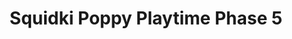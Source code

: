 ---
slug: squidki-poppy-playtime-phase-5
title: Squidki Poppy Playtime Phase 5
description: "Squidki Poppy Playtime Phase 5 is an exciting online game. Play for free directly in your browser!"
icon: /images/new_mods/Sprunki Poppy Playtime Phase 5.png
url: https://wowtbc.net/sprunkin/poppy-phase5/index.html
previewImage: /images/new_mods/Sprunki Poppy Playtime Phase 5.png
type: new mods

# SEO配置
seo:
  title: "Squidki Poppy Playtime Phase 5 - Play Free Online Game | Fun Browser Games"
  description: "Squidki Poppy Playtime Phase 5 - Play this fun online game for free in your browser. No download required!"
  ogImage: "/images/new_mods/Sprunki Poppy Playtime Phase 5.png"
  keywords: "squidki-poppy-playtime-phase-5, online game, browser game, free game, new mods game, play online"

videoUrls:
  - https://www.youtube.com/embed/example1
  - https://www.youtube.com/embed/example2

whyPlay:
  title: "Why Play Squidki Poppy Playtime Phase 5?"
  items:
    - "Immersive Gameplay: Squidki Poppy Playtime Phase 5 offers an engaging and immersive gaming experience that will keep you entertained for hours"
    - "Challenging Levels: Test your skills with increasingly difficult challenges and obstacles"
    - "Beautiful Graphics: Enjoy stunning visuals and smooth animations that bring the game world to life"
    - "Regular Updates: New content and features are added regularly to keep the game fresh and exciting"
    - "Free to Play: Experience all the fun without spending a penny"
    - "Community Features: Connect with other players, share strategies, and compete for high scores"
    - "Cross-Platform: Play on any device with a web browser, no downloads required"

features:
  title: "Key Features of Squidki Poppy Playtime Phase 5"
  image: "/images/new_mods/Sprunki Poppy Playtime Phase 5.png"
  items:
    - "Intuitive Controls: Easy to learn controls make Squidki Poppy Playtime Phase 5 accessible for players of all skill levels"
    - "Multiple Game Modes: Enjoy various gameplay options that provide different challenges and experiences"
    - "Character Customization: Personalize your gaming experience with unique characters and items"
    - "Achievement System: Complete special tasks to earn rewards and recognition"
    - "Leaderboards: Compete with players worldwide and see who can achieve the highest scores"

characteristics:
  title: "Game Characteristics"
  image: "/images/new_mods/Sprunki Poppy Playtime Phase 5.png"
  items:
    - "Genre: New mods game with elements of strategy and skill"
    - "Difficulty: Suitable for both casual gamers and those seeking a challenge"
    - "Play Time: Quick sessions or extended gameplay, depending on your preference"
    - "Art Style: Vibrant and engaging visuals that enhance the gaming experience"
    - "Sound Design: Immersive audio that complements the gameplay perfectly"

info: "Squidki Poppy Playtime Phase 5 is an exciting online game that offers players a unique and engaging gaming experience. With its intuitive controls, stunning visuals, and challenging gameplay, Squidki Poppy Playtime Phase 5 provides hours of entertainment for players of all ages and skill levels. Whether you're looking for a quick gaming session during a break or an extended play session, Squidki Poppy Playtime Phase 5 delivers an immersive experience that will keep you coming back for more. The game features multiple levels of increasing difficulty, ensuring that players are constantly challenged as they progress. With regular updates adding new content and features, Squidki Poppy Playtime Phase 5 remains fresh and exciting, providing endless entertainment options for its growing community of players."

howToPlayIntro: "Welcome to Squidki Poppy Playtime Phase 5! This guide will walk you through the basics and help you master the game. Whether you're a beginner or looking to improve your skills, these tips and instructions will enhance your gaming experience."

howToPlaySteps:
  - title: "Getting Started"
    description: "Begin your Squidki Poppy Playtime Phase 5 adventure by familiarizing yourself with the controls. Use your keyboard or mouse to navigate through the game interface. The tutorial will guide you through the basic mechanics and help you understand the objectives."
  - title: "Understanding the Objectives"
    description: "In Squidki Poppy Playtime Phase 5, your main goal is to progress through levels by completing specific objectives. Each level presents unique challenges that require different strategies and approaches."
  - title: "Mastering the Controls"
    description: "Practice using the controls to improve your precision and reaction time. Squidki Poppy Playtime Phase 5 requires quick reflexes and strategic thinking to overcome obstacles and defeat opponents."
  - title: "Utilizing Power-ups"
    description: "Collect power-ups throughout the game to enhance your abilities and overcome difficult challenges. Each power-up offers unique advantages that can be crucial for success."
  - title: "Developing Strategies"
    description: "As you progress in Squidki Poppy Playtime Phase 5, develop effective strategies for different scenarios. Analyze patterns, anticipate challenges, and adapt your approach to maximize your performance."

faq:
  title: "Frequently Asked Questions about Squidki Poppy Playtime Phase 5"
  items:
    - question: "Is Squidki Poppy Playtime Phase 5 free to play?"
      answer: "Yes, Squidki Poppy Playtime Phase 5 is completely free to play directly in your web browser. No downloads or purchases are required to enjoy the full game experience."
    - question: "Can I play Squidki Poppy Playtime Phase 5 on mobile devices?"
      answer: "Yes, Squidki Poppy Playtime Phase 5 is optimized for both desktop and mobile play. You can enjoy the game on any device with a web browser and internet connection."
    - question: "Are there any in-game purchases?"
      answer: "While Squidki Poppy Playtime Phase 5 is free to play, there may be optional in-game purchases available for cosmetic items or additional features that don't affect core gameplay."
    - question: "How often is Squidki Poppy Playtime Phase 5 updated?"
      answer: "The developers regularly update Squidki Poppy Playtime Phase 5 with new content, features, and improvements based on player feedback and game performance."
    - question: "Can I play Squidki Poppy Playtime Phase 5 offline?"
      answer: "Currently, Squidki Poppy Playtime Phase 5 requires an internet connection to play as it's a browser-based online game."
    - question: "Is Squidki Poppy Playtime Phase 5 suitable for children?"
      answer: "Yes, Squidki Poppy Playtime Phase 5 is designed to be family-friendly and suitable for players of all ages."
    - question: "How do I report bugs or issues?"
      answer: "If you encounter any problems while playing Squidki Poppy Playtime Phase 5, you can report them through the game's support page or contact the developers directly through their website."
    - question: "Still Have Questions?"
      answer: "If you have additional questions about Squidki Poppy Playtime Phase 5 that aren't covered in this FAQ, please visit our support center or contact our customer service team for assistance."
---